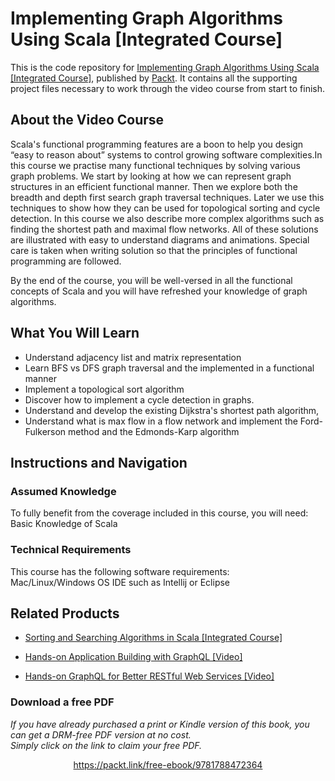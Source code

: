 


# Implementing Graph Algorithms Using Scala [Integrated Course]
This is the code repository for [Implementing Graph Algorithms Using Scala [Integrated Course]](https://www.packtpub.com/application-development/implementing-graph-algorithms-using-scala-integrated-course?utm_source=github&utm_medium=repository&utm_campaign=9781788472364), published by [Packt](https://www.packtpub.com/?utm_source=github). It contains all the supporting project files necessary to work through the video course from start to finish.
## About the Video Course
Scala's functional programming features are a boon to help you design “easy to reason about” systems to control growing software complexities.In this course we practise many functional techniques by solving various graph problems. We start by looking at how we can represent graph structures in an efficient functional manner. Then we explore both the breadth and depth first search graph traversal techniques. Later we use this techniques to show how they can be used for topological sorting and cycle detection. In this course we also describe more complex algorithms such as finding the shortest path and maximal flow networks. All of these solutions are illustrated with easy to understand diagrams and animations. Special care is taken when writing solution so that the principles of functional programming are followed.

By the end of the course, you will be well-versed in all the functional concepts of Scala and you will have refreshed your knowledge of graph algorithms.

<H2>What You Will Learn</H2>
<DIV class=book-info-will-learn-text>
<UL>
<LI>Understand adjacency<SPAN style="BACKGROUND-COLOR: transparent"> list and matrix representation</SPAN> 
<LI>Learn BFS vs DFS graph traversal and the implemented in a functional manner 
<LI>Implement a topological sort algorithm 
<LI>Discover how to implement a cycle detection in graphs. 
<LI>Understand and develop the existing Dijkstra's shortest path algorithm, 
<LI>Understand what is max flow in a flow network and implement the Ford-Fulkerson method and the Edmonds-Karp algorithm </LI></UL></DIV>

## Instructions and Navigation
### Assumed Knowledge
To fully benefit from the coverage included in this course, you will need:<br/>
Basic Knowledge of Scala 
### Technical Requirements
This course has the following software requirements:<br/>
Mac/Linux/Windows OS
IDE such as Intellij or Eclipse

## Related Products
* [Sorting and Searching Algorithms in Scala [Integrated Course]](https://www.packtpub.com/application-development/sorting-and-searching-algorithms-scala-integrated-course?utm_source=github&utm_medium=repository&utm_campaign=9781788476850)

* [Hands-on Application Building with GraphQL [Video]](https://www.packtpub.com/web-development/hands-application-building-graphql-video?utm_source=github&utm_medium=repository&utm_campaign=9781788991865)

* [Hands-on GraphQL for Better RESTful Web Services [Video]](https://www.packtpub.com/application-development/hands-graphql-better-restful-web-services-video?utm_source=github&utm_medium=repository&utm_campaign=9781788995627)

### Download a free PDF

 <i>If you have already purchased a print or Kindle version of this book, you can get a DRM-free PDF version at no cost.<br>Simply click on the link to claim your free PDF.</i>
<p align="center"> <a href="https://packt.link/free-ebook/9781788472364">https://packt.link/free-ebook/9781788472364 </a> </p>